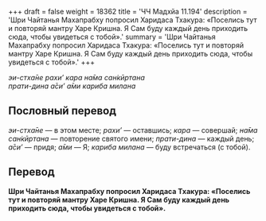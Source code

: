 +++
draft = false
weight = 18362
title = 'ЧЧ Мадхйа 11.194'
description = 'Шри Чайтанья Махапрабху попросил Харидаса Тхакура: «Поселись тут и повторяй мантру Харе Кришна. Я Сам буду каждый день приходить сюда, чтобы увидеться с тобой».'
summary = 'Шри Чайтанья Махапрабху попросил Харидаса Тхакура: «Поселись тут и повторяй мантру Харе Кришна. Я Сам буду каждый день приходить сюда, чтобы увидеться с тобой».'
+++

_эи-стха̄не рахи’ кара на̄ма сан̇кӣртана  
прати-дина а̄си’ а̄ми кариба милана_

## Пословный перевод

_эи_\-_стха̄не_ — в этом месте; _рахи’_ — оставшись; _кара_ — совершай; _на̄ма_ _сан̇кӣртана_ — повторение святого имени; _прати_\-_дина_ — каждый день; _а̄си’_ — придя; _а̄ми_ — Я; _кариба_ _милана_ — буду встречаться (с тобой).

## Перевод

**Шри Чайтанья Махапрабху попросил Харидаса Тхакура: «Поселись тут и повторяй мантру Харе Кришна. Я Сам буду каждый день приходить сюда, чтобы увидеться с тобой».**
